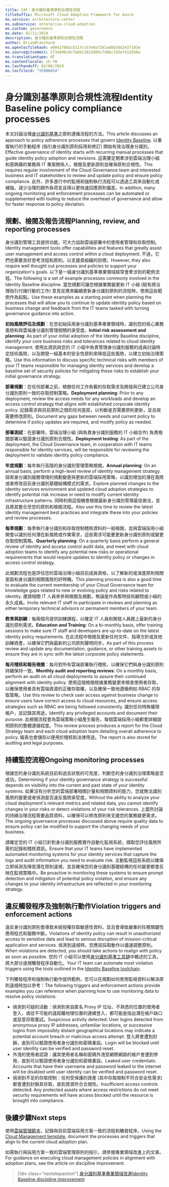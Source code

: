 ```yaml
---
title: CAF：身分識別基準原則合規性流程
titleSuffix: Microsoft Cloud Adoption Framework for Azure
ms.service: architecture-center
ms.subservice: enterprise-cloud-adoption
ms.custom: governance
ms.date: 02/11/2019
description: 身分識別基準原則合規性流程
author: BrianBlanchard
ms.openlocfilehash: e00427662c811fccb7e0a7261a4bb3dd3437103e
ms.sourcegitcommit: 273e690c0cfabbc3822089c7d8bc743ef41d2b6e
ms.translationtype: HT
ms.contentlocale: zh-TW
ms.lasthandoff: 02/08/2019
ms.locfileid: "55900454"
---
```

# <a name="identity-baseline-policy-compliance-processes"></a><span data-ttu-id="d142c-103">身分識別基準原則合規性流程</span><span class="sxs-lookup"><span data-stu-id="d142c-103">Identity Baseline policy compliance processes</span></span>

<span data-ttu-id="d142c-104">本文討論治理[身分識別基準](./overview.md)之原則遵循流程的方法。</span><span class="sxs-lookup"><span data-stu-id="d142c-104">This article discusses an approach to policy adherence processes that govern [Identity Baseline](./overview.md).</span></span> <span data-ttu-id="d142c-105">以重複執行的手動程序 (指引身分識別原則採用和修訂) 開始有效治理身分識別。</span><span class="sxs-lookup"><span data-stu-id="d142c-105">Effective governance of identity starts with recurring manual processes that guide identity policy adoption and revisions.</span></span> <span data-ttu-id="d142c-106">這需要定期牽涉到雲端治理小組和感興趣的業務與 IT 專案關係人，檢閱及更新原則並確保原則合規性。</span><span class="sxs-lookup"><span data-stu-id="d142c-106">This requires regular involvement of the Cloud Governance team and interested business and IT stakeholders to review and update policy and ensure policy compliance.</span></span> <span data-ttu-id="d142c-107">此外，許多進行中的監視和強制執行流程可以透過工具來自動化或補強，減少治理的額外負荷並且得以更快速回應原則偏差。</span><span class="sxs-lookup"><span data-stu-id="d142c-107">In addition, many ongoing monitoring and enforcement processes can be automated or supplemented with tooling to reduce the overhead of governance and allow for faster response to policy deviation.</span></span>

## <a name="planning-review-and-reporting-processes"></a><span data-ttu-id="d142c-108">規劃、檢閱及報告流程</span><span class="sxs-lookup"><span data-stu-id="d142c-108">Planning, review, and reporting processes</span></span>

<span data-ttu-id="d142c-109">身分識別管理工具提供功能，可大力協助雲端部署中的使用者管理和存取控制。</span><span class="sxs-lookup"><span data-stu-id="d142c-109">Identity management tools offer capabilities and features that greatly assist user management and access control within a cloud deployment.</span></span> <span data-ttu-id="d142c-110">不過，它們也需要良好思考流程和原則，以支援貴組織的目標。</span><span class="sxs-lookup"><span data-stu-id="d142c-110">However, they also require well thought out processes and policies to support your organization's goals.</span></span> <span data-ttu-id="d142c-111">以下是一組身分識別基準專業領域經常會牽涉到的範例流程。</span><span class="sxs-lookup"><span data-stu-id="d142c-111">The following is a set of example processes commonly involved in the Identity Baseline discipline.</span></span> <span data-ttu-id="d142c-112">當您規劃可讓您根據業務變更和 IT 小組 (賦有將治理指引付諸行動的工作) 意見反應來繼續更新身分識別原則的流程時，使用這些範例作為起點。</span><span class="sxs-lookup"><span data-stu-id="d142c-112">Use these examples as a starting point when planning the processes that will allow you to continue to update identity policy based on business change and feedback from the IT teams tasked with turning governance guidance into action.</span></span>

<span data-ttu-id="d142c-113">**初始風險評估及規劃**：在您初始採用身分識別基準專業領域時，識別您的核心業務風險和與雲端身分識別管理相關的承受度。</span><span class="sxs-lookup"><span data-stu-id="d142c-113">**Initial risk assessment and planning**: As part of your initial adoption of the Identity Baseline discipline, identify your core business risks and tolerances related to cloud identity management.</span></span> <span data-ttu-id="d142c-114">使用此資訊與您的 IT 小組中負責管理身分識別服務的成員討論特定技術風險，以及開發一組基本的安全性原則來降低這些風險，以建立初始治理策略。</span><span class="sxs-lookup"><span data-stu-id="d142c-114">Use this information to discuss specific technical risks with members of your IT teams responsible for managing identity services and develop a baseline set of security policies for mitigating these risks to establish your initial governance strategy.</span></span>

<span data-ttu-id="d142c-115">**部署規劃**：在任何部署之前，檢閱任何工作負載的存取需求及開發與已建立公司身分識別原則一致的存取控制策略。</span><span class="sxs-lookup"><span data-stu-id="d142c-115">**Deployment planning**: Prior to any deployment, review the access needs for any workloads and develop an access control strategy that aligns with established corporate identity policy.</span></span> <span data-ttu-id="d142c-116">記錄需求與目前原則之間的任何差距，以判斷是否需要原則更新，並且視需要修改原則。</span><span class="sxs-lookup"><span data-stu-id="d142c-116">Document any gaps between needs and current policy to determine if policy updates are required, and modify policy as needed.</span></span>

<span data-ttu-id="d142c-117">**部署測試**：在部署時，雲端治理小組 (與負責身分識別服務的 IT 小組合作) 負責檢閱部署以驗證身分識別原則合規性。</span><span class="sxs-lookup"><span data-stu-id="d142c-117">**Deployment testing**: As part of the deployment, the Cloud Governance team, in cooperation with IT teams responsible for identity services, will be responsible for reviewing the deployment to validate identity policy compliance.</span></span>

<span data-ttu-id="d142c-118">**年度規劃**：每年執行高階的身分識別管理策略檢閱。</span><span class="sxs-lookup"><span data-stu-id="d142c-118">**Annual planning**: On an annual basis, perform a high-level review of identity management strategy.</span></span> <span data-ttu-id="d142c-119">探索身分識別服務環境的規劃變更與更新的雲端採用策略，以識別增加的潛在風險或者修改目前身分識別基礎結構模式的需求。</span><span class="sxs-lookup"><span data-stu-id="d142c-119">Explore planned changes to the identity services environment and updated cloud adoption strategies to identify potential risk increase or need to modify current identity infrastructure patterns.</span></span> <span data-ttu-id="d142c-120">同時利用這個機會檢閱最新身分識別管理最佳做法，並且將其整合至您的原則和檢閱流程。</span><span class="sxs-lookup"><span data-stu-id="d142c-120">Also use this time to review the latest identity management best practices and integrate these into your policies and review processes.</span></span>

<span data-ttu-id="d142c-121">**每季規劃**：每季執行身分識別和存取控制稽核資料的一般檢閱，並與雲端採用小組開會以識別任何潛在新風險或作業需求，這些需求可能要更新身分識別原則或變更存取控制策略。</span><span class="sxs-lookup"><span data-stu-id="d142c-121">**Quarterly planning**: On a quarterly basis perform a general review of identity and access control audit data, and meet with cloud adoption teams to identify any potential new risks or operational requirements that would require updates to identity policy or changes in access control strategy.</span></span>

<span data-ttu-id="d142c-122">此規劃流程也是評估您的雲端治理小組目前成員資格，以了解新的或演進原則相關差距和身分識別相關風險的好時機。</span><span class="sxs-lookup"><span data-stu-id="d142c-122">This planning process is also a good time to evaluate the current membership of your Cloud Governance team for knowledge gaps related to new or evolving policy and risks related to identity.</span></span> <span data-ttu-id="d142c-123">邀請相關 IT 人員來參與檢閱及規劃，無論是作為暫時技術顧問或小組的永久成員。</span><span class="sxs-lookup"><span data-stu-id="d142c-123">Invite relevant IT staff to participate in reviews and planning as either temporary technical advisors or permanent members of your team.</span></span>  

<span data-ttu-id="d142c-124">**教育與訓練**：每兩個月提供訓練課程，以確定 IT 人員和開發人員跟上最新的身分識別原則需求。</span><span class="sxs-lookup"><span data-stu-id="d142c-124">**Education and Training**: On a bi-monthly basis, offer training sessions to make sure IT staff and developers are up-to-date on the latest identity policy requirements.</span></span> <span data-ttu-id="d142c-125">在此流程中檢閱及更新任何文件、指導方針或其他訓練資產，以確保它們與最新的公司原則聲明同步。</span><span class="sxs-lookup"><span data-stu-id="d142c-125">As part of this process review and update any documentation, guidance, or other training assets to ensure they are in sync with the latest corporate policy statements.</span></span>

<span data-ttu-id="d142c-126">**每月稽核和報告檢閱**：每月對所有雲端部署執行稽核，以確保它們與身分識別原則持續保持一致。</span><span class="sxs-lookup"><span data-stu-id="d142c-126">**Monthly audit and reporting reviews**: On a monthly basis, perform an audit on all cloud deployments to assure their continued alignment with identity policy.</span></span> <span data-ttu-id="d142c-127">使用這個檢閱根據業務變更來檢查使用者存取，以確保使用者具有雲端資源的正確存取權，以及確保一致地遵循例如 RBAC 的存取策略。</span><span class="sxs-lookup"><span data-stu-id="d142c-127">Use this review to check user access against business change to ensure users have correct access to cloud resources, and ensure access strategies such as RBAC are being followed consistently.</span></span> <span data-ttu-id="d142c-128">識別任何特殊權限帳戶，並記錄其用途。</span><span class="sxs-lookup"><span data-stu-id="d142c-128">Identify any privileged accounts and document their purpose.</span></span> <span data-ttu-id="d142c-129">此檢閱流程會為雲端策略小組產生報告，每個雲端採用小組都會詳細說明原則的整體遵循程度。</span><span class="sxs-lookup"><span data-stu-id="d142c-129">This review process produces a report for the Cloud Strategy team and each cloud adoption team detailing overall adherence to policy.</span></span> <span data-ttu-id="d142c-130">報表也會儲存以便用於稽核和法律用途。</span><span class="sxs-lookup"><span data-stu-id="d142c-130">The report is also stored for auditing and legal purposes.</span></span>

## <a name="ongoing-monitoring-processes"></a><span data-ttu-id="d142c-131">持續監控流程</span><span class="sxs-lookup"><span data-stu-id="d142c-131">Ongoing monitoring processes</span></span>

<span data-ttu-id="d142c-132">根據您的身分識別系統目前和過去狀態的可見度，判斷您的身分識別治理策略是否成功。</span><span class="sxs-lookup"><span data-stu-id="d142c-132">Determining if your identity governance strategy is successful depends on visibility into the current and past state of your identity systems.</span></span> <span data-ttu-id="d142c-133">如果沒有分析您的雲端部署相關計量和相關資料的能力，您就無法識別風險的變更或者偵測是否違反風險承受度。</span><span class="sxs-lookup"><span data-stu-id="d142c-133">Without the ability to analyze your cloud deployment's relevant metrics and related data, you cannot identify changes in your risks or detect violations of your risk tolerances.</span></span> <span data-ttu-id="d142c-134">上面所討論的持續治理流程需要品質資料，以確保可以修改原則來支援您的業務變更需求。</span><span class="sxs-lookup"><span data-stu-id="d142c-134">The ongoing governance processes discussed above require quality data to ensure policy can be modified to support the changing needs of your business.</span></span>

<span data-ttu-id="d142c-135">請確定您的 IT 小組已針對身分識別服務實作自動化監視系統，擷取您評估風險所需的記錄和稽核資訊。</span><span class="sxs-lookup"><span data-stu-id="d142c-135">Ensure that your IT teams have implemented automated monitoring systems for your identity services that capture the logs and audit information you need to evaluate risk.</span></span> <span data-ttu-id="d142c-136">主動監視這些系統以確保立即偵測及降低潛在原則違規，並且確保您的身分識別基礎結構的任何變更都會反映在監視策略中。</span><span class="sxs-lookup"><span data-stu-id="d142c-136">Be proactive in monitoring these systems to ensure prompt detection and mitigation of potential policy violation, and ensure any changes to your identity infrastructure are reflected in your monitoring strategy.</span></span>

## <a name="violation-triggers-and-enforcement-actions"></a><span data-ttu-id="d142c-137">違反觸發程序及強制執行動作</span><span class="sxs-lookup"><span data-stu-id="d142c-137">Violation triggers and enforcement actions</span></span>

<span data-ttu-id="d142c-138">違反身分識別原則會導致未經授權存取敏感性資料，並且會導致嚴重的任務關鍵性應用程式和服務中斷。</span><span class="sxs-lookup"><span data-stu-id="d142c-138">Violations of identity policy can result in unauthorized access to sensitive data and lead to serious disruption of mission-critical application and services.</span></span> <span data-ttu-id="d142c-139">偵測到違規時，您應該採取動作以儘速調整原則。</span><span class="sxs-lookup"><span data-stu-id="d142c-139">When violations are detected, you should take actions to realign with policy as soon as possible.</span></span> <span data-ttu-id="d142c-140">您的 IT 小組可以使用[身分識別基準工具鏈](toolchain.md)中概述的工具，將大部分違規觸發程序自動化。</span><span class="sxs-lookup"><span data-stu-id="d142c-140">Your IT team can automate most violation triggers using the tools outlined in the [Identity Baseline toolchain](toolchain.md).</span></span>

<span data-ttu-id="d142c-141">下列觸發程序和強制執行動作提供範例，您可以在規劃如何使用監視資料以解決原則違規時加以參考：</span><span class="sxs-lookup"><span data-stu-id="d142c-141">The following triggers and enforcement actions provide examples you can reference when planning how to use monitoring data to resolve policy violations:</span></span>

- <span data-ttu-id="d142c-142">偵測到可疑的活動：偵測到來自匿名 Proxy IP 位址、不熟悉的位置的使用者登入，或從不可能的遠距離地理位置的連續登入，都可能是指出潛在帳戶缺口或惡意存取嘗試。</span><span class="sxs-lookup"><span data-stu-id="d142c-142">Suspicious activity detected: User logins detected from anonymous proxy IP addresses, unfamiliar locations, or successive logins from impossibly distant geographical locations may indicate a potential account breach or malicious access attempt.</span></span> <span data-ttu-id="d142c-143">登入將會遭到封鎖，直到可以驗證使用者身分識別和密碼重設。</span><span class="sxs-lookup"><span data-stu-id="d142c-143">Login will be blocked until user identity can be verified and password reset.</span></span>
- <span data-ttu-id="d142c-144">外洩的使用者認證：讓其使用者名稱和密碼外洩至網際網路的帳戶會遭到停用，直到可以驗證使用者身分識別和密碼重設。</span><span class="sxs-lookup"><span data-stu-id="d142c-144">Leaked user credentials: Accounts that have their username and password leaked to the internet will be disabled until user identity can be verified and password reset.</span></span>
- <span data-ttu-id="d142c-145">偵測到不足的存取控制：任何受保護的資產 (其中存取限制不符合安全性需求) 都會遭到封鎖其存取，直到資源符合合規性。</span><span class="sxs-lookup"><span data-stu-id="d142c-145">Insufficient access controls detected: Any protected assets where access restrictions do not meet security requirements will have access blocked until the resource is brought into compliance.</span></span>

## <a name="next-steps"></a><span data-ttu-id="d142c-146">後續步驟</span><span class="sxs-lookup"><span data-stu-id="d142c-146">Next steps</span></span>

<span data-ttu-id="d142c-147">使用[雲端管理範本](./template.md)，記錄與目前雲端採用方案一致的流程和觸發程序。</span><span class="sxs-lookup"><span data-stu-id="d142c-147">Using the [Cloud Management template](./template.md), document the processes and triggers that align to the current cloud adoption plan.</span></span>

<span data-ttu-id="d142c-148">如需執行與採用方案一致的雲端管理原則的指引，請參閱專業領域改進上的文章。</span><span class="sxs-lookup"><span data-stu-id="d142c-148">For guidance on executing cloud management policies in alignment with adoption plans, see the article on discipline improvement.</span></span>

> [!div class="nextstepaction"]
> [<span data-ttu-id="d142c-149">身分識別基準專業領域改進</span><span class="sxs-lookup"><span data-stu-id="d142c-149">Identity Baseline discipline improvement</span></span>](./discipline-improvement.md)
